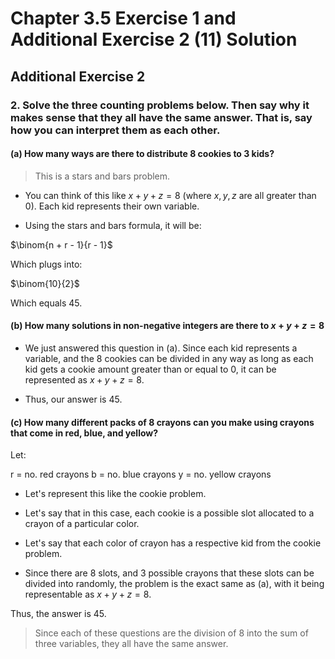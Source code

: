 # Chapter 3.5 Exercise 1 and Additional Exercise 2 (11) Solution

## Additional Exercise 2

### 2. Solve the three counting problems below. Then say why it makes sense that they all have the same answer. That is, say how you can interpret them as each other.

#### (a) How many ways are there to distribute 8 cookies to 3 kids?

> This is a stars and bars problem.

- You can think of this like $x + y + z = 8$ (where $x, y, z$ are all greater than $0$). Each kid represents their own variable.

- Using the stars and bars formula, it will be:

$\binom{n + r - 1}{r - 1}$

Which plugs into:

$\binom{10}{2}$

Which equals $45$.

#### (b) How many solutions in non-negative integers are there to $x + y + z = 8$

- We just answered this question in (a). Since each kid represents a variable, and the 8 cookies can be divided in any way as long as each kid gets a cookie amount greater than or equal to 0, it can be represented as $x + y + z = 8$. 

- Thus, our answer is 45.

#### (c) How many different packs of 8 crayons can you make using crayons that come in red, blue, and yellow?

Let:

r = no. red crayons
b = no. blue crayons
y = no. yellow crayons

- Let's represent this like the cookie problem.

- Let's say that in this case, each cookie is a possible slot allocated to a crayon of a particular color.

- Let's say that each color of crayon has a respective kid from the cookie problem.

- Since there are 8 slots, and 3 possible crayons that these slots can be divided into randomly, the problem is the exact same as (a), with it being representable as $x + y + z = 8$.

Thus, the answer is 45.

> Since each of these questions are the division of 8 into the sum of three variables, they all have the same answer.
